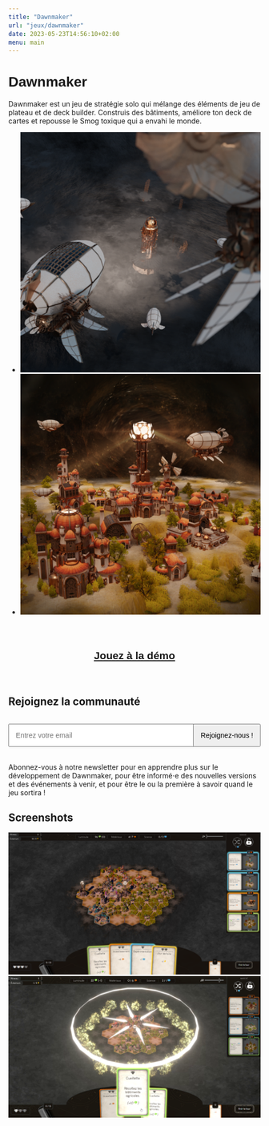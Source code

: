 ```yaml
---
title: "Dawnmaker"
url: "jeux/dawnmaker"
date: 2023-05-23T14:56:10+02:00
menu: main
---
```


<h1 style="font-family: arcane-nine, sans-serif;">Dawnmaker</h1>

Dawnmaker est un jeu de stratégie solo qui mélange des éléments de jeu de plateau et de deck builder. Construis des bâtiments, améliore ton deck de cartes et repousse le Smog toxique qui a envahi le monde.

<ul class="home-images">
    <li>
        <a href="/img/dawnmaker/artwork-02.png" target="_blank"><img src="/img/dawnmaker/artwork-02.png" alt="Concept art 2 pour Dawnmaker"></a>
    </li>
    <li>
        <a href="/img/dawnmaker/artwork-01.png" target="_blank"><img src="/img/dawnmaker/artwork-01.png" alt="Concept art 1 pour Dawnmaker"></a>
    </li>
</ul>

<h2 style="text-align: center; margin: 2em 0; font-family: arcane-nine, sans-serif; background-image: url(/img/title.svg); background-repeat: no-repeat; backgroud-size: cover; background-position: center; padding: 1.2em;">
    <a href="https://dawnmaker.arpentor.studio/" target="_blank">Jouez à la démo</a>
</h2>

## Rejoignez la communauté

<!-- Begin Mailchimp Signup Form -->
<div id="mc_embed_signup">
    <style>
        form > div {
            display: flex;
            justify-content: space-between;
            margin: 2rem 0;
        }
        form button,
        form input {
            font-size: 1em;
            padding: 0.8rem;
        }
        form button {
            cursor: pointer;
        }
        form .mc-field-group {
            width: 70%;
        }
        form input {
            width: 100%;
        }
    </style>
    <form action="https://studio.us21.list-manage.com/subscribe/post?u=e6a532486e73c367831f8f3d9&id=cc959ee48d&f_id=003554e1f0" method="post" id="mc-embedded-subscribe-form" name="mc-embedded-subscribe-form" class="validate" target="_blank" novalidate>
        <div id="mc_embed_signup_scroll">
            <div class="mc-field-group">
                <input
                    type="email"
                    value=""
                    name="EMAIL"
                    class="required email"
                    id="mce-EMAIL"
                    placeholder="Entrez votre email"
                    required
                />
            </div>
            <div hidden="true"><input type="hidden" name="tags" value="650785,650786"></div>
            <div id="mce-responses" class="clear foot">
                <div class="response" id="mce-error-response" style="display:none"></div>
                <div class="response" id="mce-success-response" style="display:none"></div>
            </div>    <!-- real people should not fill this in and expect good things - do not remove this or risk form bot signups-->
            <div style="position: absolute; left: -5000px;" aria-hidden="true">
                <input type="text" name="b_e6a532486e73c367831f8f3d9_cc959ee48d" tabindex="-1" value="">
            </div>
            <div class="optionalParent">
                <div class="clear foot">
                    <button type="submit" name="subscribe" id="mc-embedded-subscribe">
                        Rejoignez-nous !
                    </button>
                </div>
            </div>
        </div>
    </form>
</div>
<script type='text/javascript' src='//s3.amazonaws.com/downloads.mailchimp.com/js/mc-validate.js'></script><script type='text/javascript'>(function($) {window.fnames = new Array(); window.ftypes = new Array();fnames[0]='EMAIL';ftypes[0]='email';fnames[1]='FNAME';ftypes[1]='text';fnames[2]='LNAME';ftypes[2]='text';fnames[3]='ADDRESS';ftypes[3]='address';fnames[4]='PHONE';ftypes[4]='phone';fnames[5]='BIRTHDAY';ftypes[5]='birthday';}(jQuery));var $mcj = jQuery.noConflict(true);</script>
<!--End mc_embed_signup-->

Abonnez-vous à notre newsletter pour en apprendre plus sur le développement de Dawnmaker, pour être informé⋅e des nouvelles versions et des événements à venir, et pour être le ou la première à savoir quand le jeu sortira !

## Screenshots

[![Capture d’écran de Dawnmaker](/img/dawnmaker/screenshot-01.png)](/img/dawnmaker/screenshot-01.png)
[![Capture d’écran de Dawnmaker](/img/dawnmaker/screenshot-02.png)](/img/dawnmaker/screenshot-02.png)
